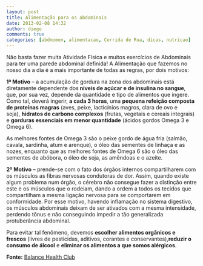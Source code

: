 ```yaml
---
layout: post
title: Alimentação para os abdominais
date: 2013-02-08 14:32
author: diego
comments: true
categories: [abdmomen, alimentacao, Corrida de Rua, dicas, nutricao]
---
```

Não basta fazer muita Atividade Física e muitos exercícios de Abdominais para ter uma parede abdominal definida! A Alimentação que fazemos no nosso dia a dia é a mais importante de todas as regras, por dois motivos:

<strong>1ª Motivo</strong> – a acumulação de gordura na zona dos abdominais está diretamente dependente dos<strong> níveis de açúcar e de insulina no sangue</strong>, que, por sua vez, depende da quantidade e tipo de alimentos que ingere. Como tal, deverá ingerir, <strong>a cada 3 horas</strong>, uma <strong>pequena refeição composta de proteínas magras</strong> (aves, peixe, lacticínios magros, clara de ovo e soja), <strong>hidratos de carbono complexos</strong> (frutas, vegetais e cereais integrais) e <strong>gorduras essenciais em menor quantidade</strong> (ácidos gordos Omega 3 e Omega 6).

As melhores fontes de Omega 3 são o peixe gordo de água fria (salmão, cavala, sardinha, atum e arenque), o óleo das sementes de linhaça e as nozes, enquanto que as melhores fontes de Omega 6 são o óleo das sementes de abóbora, o óleo de soja, as amêndoas e o azeite.

<strong>2º Motivo</strong> – prende-se com o fato dos órgãos internos compartilharem com os músculos as fibras nervosas condutoras de dor. Assim, quando existe algum problema num órgão, o cérebro não consegue fazer a distinção entre este e os músculos que o rodeiam, dando a ordem a todos os tecidos que compartilham a mesma ligação nervosa para se comportarem em conformidade. Por esse motivo, havendo inflamação no sistema digestivo, os músculos abdominais deixam de ser ativados com a mesma intensidade, perdendo tônus e não conseguindo impedir a tão generalizada protuberância abdominal.

Para evitar tal fenômeno, devemos <strong>escolher alimentos orgânicos e frescos</strong> (livres de pesticidas, aditivos, corantes e conservantes),<strong>reduzir o consumo de álcool</strong> e <strong>eliminar os alimentos a que somos alérgicos</strong>.

<strong>Fonte:</strong> <a href="http://balance.pt/1180-alimentacao-para-os-abdominais" target="_blank">Balance Health Club</a>

&nbsp;
